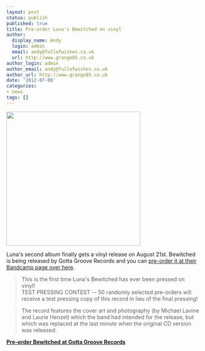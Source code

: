 ```yaml
---
layout: post
status: publish
published: true
title: Pre-order Luna's Bewitched on vinyl
author:
  display_name: Andy
  login: admin
  email: andy@fullofwishes.co.uk
  url: http://www.grange85.co.uk
author_login: admin
author_email: andy@fullofwishes.co.uk
author_url: http://www.grange85.co.uk
date: '2012-07-08'
categories:
- news
tags: []
---
```

<p><img alt="" src="https://media.fullofwishes.co.uk/02-luna/sleeves/bewitched-LP.jpg" title="Bewitched - Luna" class="aligncenter" width="350" height="350" /></p>
<p>Luna's second album finally gets a vinyl release on August 21st. Bewitched is being released by Gotta Groove Records and you can <a href="http://gottagrooverecords.bandcamp.com/album/luna-bewitched-on-vinyl">pre-order it at their Bandcamp page over here</a>.</p>
<blockquote><p>This is the first time Luna's Bewitched has ever been pressed on vinyl!<br />
TEST PRESSING CONTEST -- 50 randomly selected pre-orders will receive a test pressing copy of this record in lieu of the final pressing! </p></blockquote>
<blockquote><p>The record features the cover art and photography (by Michael Lavine and Laurie Henzel) which the band had intended for the release, but which was replaced at the last minute when the original CD version was released. </p></blockquote>
<p><strong><a href="http://gottagrooverecords.bandcamp.com/album/luna-bewitched-on-vinyl">Pre-order Bewitched at Gotta Groove Records</a></strong></p>
